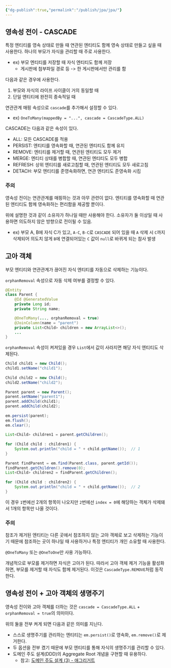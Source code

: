 ```yaml
---
{"dg-publish":true,"permalink":"/publish/jpa/jpa/"}
---
```


## 영속성 전이 - CASCADE

특정 엔티티를 영속 상태로 만들 때 연관된 엔티티도 함께 영속 상태로 만들고 싶을 때 사용한다. 하나의 부모가 자식을 관리할 때 주로 사용한다.
- ex) 부모 엔티티를 저장할 때 자식 엔티티도 함께 저장
	- 게시판에 첨부파일 경로 등 -> 한 게시판에서만 관리를 함

다음과 같은 경우에 사용한다.
1. 부모와 자식의 라이프 사이클이 거의 동일할 때
2. 단일 엔티티에 완전히 종속적일 때

연관관계 매핑 속성으로 `cascade`를 추가해서 설정할 수 있다.
- ex) `OneToMany(mappedBy = "...", cascade = CascadeType.ALL)`

CASCADE는 다음과 같은 속성이 있다.
- ALL: 모든 CASCADE를 적용
- PERSIST: 엔티티를 영속화할 때, 연관된 엔티티도 함께 유지
- REMOVE: 엔티티를 제거할 때, 연관된 엔티티도 모두 제거
- MERGE: 엔티티 상태를 병합할 때, 연관된 엔티티도 모두 병합
- REFRESH: 상위 엔티티를 새로고침할 때, 연관된 엔티티도 모두 새로고침
- DETACH: 부모 엔티티를 준영속화하면, 연관 엔티티도 준영속화 시킴

### 주의

영속성 전이는 연관관계를 매핑하는 것과 아무 관련이 없다. 엔티티를 영속화할 때 연관된 엔티티도 함께 영속화하는 편리함을 제공할 뿐이다.

위에 설명한 것과 같이 소유자가 하나일 때만 사용해야 한다. 소유자가 둘 이상일 때 사용하면 의도하지 않은 방향으로 전이될 수 있음.
- ex) 부모 A, B에 자식 C가 있고, `A-C`, `B-C`로 `CASCADE` 되어 있을 때 `A` 삭제 시 `C`까지 삭제되어 의도치 않게 `B`에 연결되어있는 `C` 값이 `null`로 바뀌게 되는 참사 발생



## 고아 객체

부모 엔티티와 연관관계가 끊어진 자식 엔티티를 자동으로 삭제하는 기능이다.

`orphanRemoval` 속성으로 자동 삭제 여부를 결정할 수 있다.

```java
@Entity
class Parent {
	@Id @GeneratedValue
	private Long id;
	private String name;

	@OneToMany(..., orphanRemoval = true)
	@JoinColumn(name = "parent")
	private List<Child> children = new ArrayList<>();
	...
}
```

`orphanRemoval` 속성이 켜져있을 경우 `List`에서 값이 사라지면 해당 자식 엔티티도 삭제된다.

```java
Child child1 = new Child();  
child1.setName("child1");  
  
Child child2 = new Child();  
child2.setName("child2");  
  
Parent parent = new Parent();  
parent.setName("parent1");  
parent.addChild(child1);  
parent.addChild(child2);  
  
em.persist(parent);  
em.flush();  
em.clear();  
  
List<Child> children1 = parent.getChildren(); 
  
for (Child child : children1) {  
    System.out.println("child = " + child.getName());  // 1
}  
  
Parent findParent = em.find(Parent.class, parent.getId());  
findParent.getChildren().remove(0);  
List<Child> children2 = findParent.getChildren();  
  
for (Child child : children2) {  
    System.out.println("child = " + child.getName());  // 2
}
```

이 경우 `1`번에선 2개의 항목이 나오지만 `2`번에선 `index = 0`에 해당하는 객체가 삭제돼서 1개의 항목만 나올 것이다.


### 주의

참조가 제거된 엔티티는 다른 곳에서 참조하지 않는 고아 객체로 보고 삭제하는 기능이기 때문에 참조하는 곳이 하나일 때 사용하거나 특정 엔티티가 개인 소유할 때 사용한다.

`@OneToMany` 또는 `@OneToOne`만 사용 가능하다.

개념적으로 부모를 제거하면 자식은 고아가 된다. 따라서 고아 객체 제거 기능을 활성화 하면, 부모를 제거할 때 자식도 함께 제거된다. 이것은 `CascadeType.REMOVE`처럼 동작한다. 



## 영속성 전이 + 고아 객체의 생명주기

영속성 전이와 고아 객체를 더하는 것은 `cascade = CascadeType.ALL` + `orphanRemoval = true`의 의미이다.

위의 둘을 전부 켜게 되면 다음과 같은 의미를 지닌다.
- 스스로 생명주기를 관리하는 엔티티는 `em.persist()`로 영속화, `em.remove()`로 제거한다. 
- 두 옵션을 전부 켰기 때문에 부모 엔티티를 통해 자식의 생명주기를 관리할 수 있다.
- 도메인 주도 설계(DDD)의 Aggregate Root 개념을 구현할 때 유용하다.
	- 참고: [도메인 주도 설계 (3) - 애그리거트](https://velog.io/@gentledot/ddd-aggregate)

